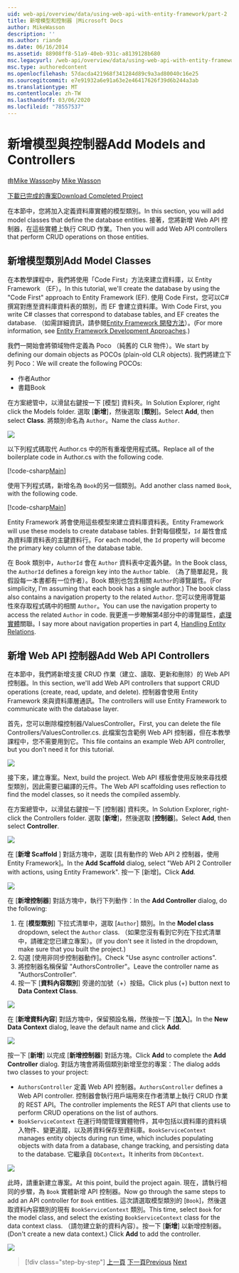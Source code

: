 ```yaml
---
uid: web-api/overview/data/using-web-api-with-entity-framework/part-2
title: 新增模型和控制器 |Microsoft Docs
author: MikeWasson
description: ''
ms.author: riande
ms.date: 06/16/2014
ms.assetid: 88908ff8-51a9-40eb-931c-a8139128b680
msc.legacyurl: /web-api/overview/data/using-web-api-with-entity-framework/part-2
msc.type: authoredcontent
ms.openlocfilehash: 57dacda421968f341284d89c9a3ad80040c16e25
ms.sourcegitcommit: e7e91932a6e91a63e2e46417626f39d6b244a3ab
ms.translationtype: MT
ms.contentlocale: zh-TW
ms.lasthandoff: 03/06/2020
ms.locfileid: "78557537"
---
```

# <a name="add-models-and-controllers"></a><span data-ttu-id="79a5d-102">新增模型與控制器</span><span class="sxs-lookup"><span data-stu-id="79a5d-102">Add Models and Controllers</span></span>

<span data-ttu-id="79a5d-103">由[Mike Wasson](https://github.com/MikeWasson)</span><span class="sxs-lookup"><span data-stu-id="79a5d-103">by [Mike Wasson](https://github.com/MikeWasson)</span></span>

[<span data-ttu-id="79a5d-104">下載已完成的專案</span><span class="sxs-lookup"><span data-stu-id="79a5d-104">Download Completed Project</span></span>](https://github.com/MikeWasson/BookService)

<span data-ttu-id="79a5d-105">在本節中，您將加入定義資料庫實體的模型類別。</span><span class="sxs-lookup"><span data-stu-id="79a5d-105">In this section, you will add model classes that define the database entities.</span></span> <span data-ttu-id="79a5d-106">接著，您將新增 Web API 控制器，在這些實體上執行 CRUD 作業。</span><span class="sxs-lookup"><span data-stu-id="79a5d-106">Then you will add Web API controllers that perform CRUD operations on those entities.</span></span>

## <a name="add-model-classes"></a><span data-ttu-id="79a5d-107">新增模型類別</span><span class="sxs-lookup"><span data-stu-id="79a5d-107">Add Model Classes</span></span>

<span data-ttu-id="79a5d-108">在本教學課程中，我們將使用「Code First」方法來建立資料庫，以 Entity Framework （EF）。</span><span class="sxs-lookup"><span data-stu-id="79a5d-108">In this tutorial, we'll create the database by using the "Code First" approach to Entity Framework (EF).</span></span> <span data-ttu-id="79a5d-109">使用 Code First，您可以C#撰寫對應至資料庫資料表的類別，而 EF 會建立資料庫。</span><span class="sxs-lookup"><span data-stu-id="79a5d-109">With Code First, you write C# classes that correspond to database tables, and EF creates the database.</span></span> <span data-ttu-id="79a5d-110">（如需詳細資訊，請參閱[Entity Framework 開發方法](https://msdn.microsoft.com/library/ms178359%28v=vs.110%29.aspx#dbfmfcf)）。</span><span class="sxs-lookup"><span data-stu-id="79a5d-110">(For more information, see [Entity Framework Development Approaches](https://msdn.microsoft.com/library/ms178359%28v=vs.110%29.aspx#dbfmfcf).)</span></span>

<span data-ttu-id="79a5d-111">我們一開始會將領域物件定義為 Poco （純舊的 CLR 物件）。</span><span class="sxs-lookup"><span data-stu-id="79a5d-111">We start by defining our domain objects as POCOs (plain-old CLR objects).</span></span> <span data-ttu-id="79a5d-112">我們將建立下列 Poco：</span><span class="sxs-lookup"><span data-stu-id="79a5d-112">We will create the following POCOs:</span></span>

- <span data-ttu-id="79a5d-113">作者</span><span class="sxs-lookup"><span data-stu-id="79a5d-113">Author</span></span>
- <span data-ttu-id="79a5d-114">書籍</span><span class="sxs-lookup"><span data-stu-id="79a5d-114">Book</span></span>

<span data-ttu-id="79a5d-115">在方案總管中，以滑鼠右鍵按一下 [模型] 資料夾。</span><span class="sxs-lookup"><span data-stu-id="79a5d-115">In Solution Explorer, right click the Models folder.</span></span> <span data-ttu-id="79a5d-116">選取 [**新增**]，然後選取 [**類別**]。</span><span class="sxs-lookup"><span data-stu-id="79a5d-116">Select **Add**, then select **Class**.</span></span> <span data-ttu-id="79a5d-117">將類別命名為 `Author`。</span><span class="sxs-lookup"><span data-stu-id="79a5d-117">Name the class `Author`.</span></span>

![](part-2/_static/image1.png)

<span data-ttu-id="79a5d-118">以下列程式碼取代 Author.cs 中的所有重複使用程式碼。</span><span class="sxs-lookup"><span data-stu-id="79a5d-118">Replace all of the boilerplate code in Author.cs with the following code.</span></span>

[!code-csharp[Main](part-2/samples/sample1.cs)]

<span data-ttu-id="79a5d-119">使用下列程式碼，新增名為 `Book`的另一個類別。</span><span class="sxs-lookup"><span data-stu-id="79a5d-119">Add another class named `Book`, with the following code.</span></span>

[!code-csharp[Main](part-2/samples/sample2.cs)]

<span data-ttu-id="79a5d-120">Entity Framework 將會使用這些模型來建立資料庫資料表。</span><span class="sxs-lookup"><span data-stu-id="79a5d-120">Entity Framework will use these models to create database tables.</span></span> <span data-ttu-id="79a5d-121">針對每個模型，`Id` 屬性會成為資料庫資料表的主鍵資料行。</span><span class="sxs-lookup"><span data-stu-id="79a5d-121">For each model, the `Id` property will become the primary key column of the database table.</span></span>

<span data-ttu-id="79a5d-122">在 Book 類別中，`AuthorId` 會在 `Author` 資料表中定義外鍵。</span><span class="sxs-lookup"><span data-stu-id="79a5d-122">In the Book class, the `AuthorId` defines a foreign key into the `Author` table.</span></span> <span data-ttu-id="79a5d-123">（為了簡單起見，我假設每一本書都有一位作者）。Book 類別也包含相關 `Author`的導覽屬性。</span><span class="sxs-lookup"><span data-stu-id="79a5d-123">(For simplicity, I'm assuming that each book has a single author.) The book class also contains a navigation property to the related `Author`.</span></span> <span data-ttu-id="79a5d-124">您可以使用導覽屬性來存取程式碼中的相關 `Author`。</span><span class="sxs-lookup"><span data-stu-id="79a5d-124">You can use the navigation property to access the related `Author` in code.</span></span> <span data-ttu-id="79a5d-125">我更進一步瞭解第4部分中的導覽屬性，[處理實體](part-4.md)關聯。</span><span class="sxs-lookup"><span data-stu-id="79a5d-125">I say more about navigation properties in part 4, [Handling Entity Relations](part-4.md).</span></span>

## <a name="add-web-api-controllers"></a><span data-ttu-id="79a5d-126">新增 Web API 控制器</span><span class="sxs-lookup"><span data-stu-id="79a5d-126">Add Web API Controllers</span></span>

<span data-ttu-id="79a5d-127">在本節中，我們將新增支援 CRUD 作業（建立、讀取、更新和刪除）的 Web API 控制器。</span><span class="sxs-lookup"><span data-stu-id="79a5d-127">In this section, we'll add Web API controllers that support CRUD operations (create, read, update, and delete).</span></span> <span data-ttu-id="79a5d-128">控制器會使用 Entity Framework 來與資料庫層通訊。</span><span class="sxs-lookup"><span data-stu-id="79a5d-128">The controllers will use Entity Framework to communicate with the database layer.</span></span>

<span data-ttu-id="79a5d-129">首先，您可以刪除檔控制器/ValuesController。</span><span class="sxs-lookup"><span data-stu-id="79a5d-129">First, you can delete the file Controllers/ValuesController.cs.</span></span> <span data-ttu-id="79a5d-130">此檔案包含範例 Web API 控制器，但在本教學課程中，您不需要用到它。</span><span class="sxs-lookup"><span data-stu-id="79a5d-130">This file contains an example Web API controller, but you don't need it for this tutorial.</span></span>

![](part-2/_static/image2.png)

<span data-ttu-id="79a5d-131">接下來，建立專案。</span><span class="sxs-lookup"><span data-stu-id="79a5d-131">Next, build the project.</span></span> <span data-ttu-id="79a5d-132">Web API 樣板會使用反映來尋找模型類別，因此需要已編譯的元件。</span><span class="sxs-lookup"><span data-stu-id="79a5d-132">The Web API scaffolding uses reflection to find the model classes, so it needs the compiled assembly.</span></span>

<span data-ttu-id="79a5d-133">在方案總管中，以滑鼠右鍵按一下 [控制器] 資料夾。</span><span class="sxs-lookup"><span data-stu-id="79a5d-133">In Solution Explorer, right-click the Controllers folder.</span></span> <span data-ttu-id="79a5d-134">選取 [**新增**]，然後選取 [**控制器**]。</span><span class="sxs-lookup"><span data-stu-id="79a5d-134">Select **Add**, then select **Controller**.</span></span>

![](part-2/_static/image3.png)

<span data-ttu-id="79a5d-135">在 [**新增 Scaffold** ] 對話方塊中，選取 [具有動作的 Web API 2 控制器，使用 Entity Framework]。</span><span class="sxs-lookup"><span data-stu-id="79a5d-135">In the **Add Scaffold** dialog, select "Web API 2 Controller with actions, using Entity Framework".</span></span> <span data-ttu-id="79a5d-136">按一下 [新增]。</span><span class="sxs-lookup"><span data-stu-id="79a5d-136">Click **Add**.</span></span>

![](part-2/_static/image4.png)

<span data-ttu-id="79a5d-137">在 [**新增控制器**] 對話方塊中，執行下列動作：</span><span class="sxs-lookup"><span data-stu-id="79a5d-137">In the **Add Controller** dialog, do the following:</span></span>

1. <span data-ttu-id="79a5d-138">在 [**模型類別**] 下拉式清單中，選取 [`Author`] 類別。</span><span class="sxs-lookup"><span data-stu-id="79a5d-138">In the **Model class** dropdown, select the `Author` class.</span></span> <span data-ttu-id="79a5d-139">（如果您沒有看到它列在下拉式清單中，請確定您已建立專案）。</span><span class="sxs-lookup"><span data-stu-id="79a5d-139">(If you don't see it listed in the dropdown, make sure that you built the project.)</span></span>
2. <span data-ttu-id="79a5d-140">勾選 [使用非同步控制器動作]。</span><span class="sxs-lookup"><span data-stu-id="79a5d-140">Check "Use async controller actions".</span></span>
3. <span data-ttu-id="79a5d-141">將控制器名稱保留 &quot;AuthorsController&quot;。</span><span class="sxs-lookup"><span data-stu-id="79a5d-141">Leave the controller name as &quot;AuthorsController&quot;.</span></span>
4. <span data-ttu-id="79a5d-142">按一下 [**資料內容類別**] 旁邊的加號（+）按鈕。</span><span class="sxs-lookup"><span data-stu-id="79a5d-142">Click plus (+) button next to **Data Context Class**.</span></span>

![](part-2/_static/image5.png)

<span data-ttu-id="79a5d-143">在 [**新增資料內容**] 對話方塊中，保留預設名稱，然後按一下 [**加入**]。</span><span class="sxs-lookup"><span data-stu-id="79a5d-143">In the **New Data Context** dialog, leave the default name and click **Add**.</span></span>

![](part-2/_static/image6.png)

<span data-ttu-id="79a5d-144">按一下 [**新增**] 以完成 [**新增控制器**] 對話方塊。</span><span class="sxs-lookup"><span data-stu-id="79a5d-144">Click **Add** to complete the **Add Controller** dialog.</span></span> <span data-ttu-id="79a5d-145">對話方塊會將兩個類別新增至您的專案：</span><span class="sxs-lookup"><span data-stu-id="79a5d-145">The dialog adds two classes to your project:</span></span>

- <span data-ttu-id="79a5d-146">`AuthorsController` 定義 Web API 控制器。</span><span class="sxs-lookup"><span data-stu-id="79a5d-146">`AuthorsController` defines a Web API controller.</span></span> <span data-ttu-id="79a5d-147">控制器會執行用戶端用來在作者清單上執行 CRUD 作業的 REST API。</span><span class="sxs-lookup"><span data-stu-id="79a5d-147">The controller implements the REST API that clients use to perform CRUD operations on the list of authors.</span></span>
- <span data-ttu-id="79a5d-148">`BookServiceContext` 在運行時間管理實體物件，其中包括以資料庫的資料填入物件、變更追蹤，以及將資料保存至資料庫。</span><span class="sxs-lookup"><span data-stu-id="79a5d-148">`BookServiceContext` manages entity objects during run time, which includes populating objects with data from a database, change tracking, and persisting data to the database.</span></span> <span data-ttu-id="79a5d-149">它繼承自 `DbContext`。</span><span class="sxs-lookup"><span data-stu-id="79a5d-149">It inherits from `DbContext`.</span></span>

![](part-2/_static/image7.png)

<span data-ttu-id="79a5d-150">此時，請重新建立專案。</span><span class="sxs-lookup"><span data-stu-id="79a5d-150">At this point, build the project again.</span></span> <span data-ttu-id="79a5d-151">現在，請執行相同的步驟，為 `Book` 實體新增 API 控制器。</span><span class="sxs-lookup"><span data-stu-id="79a5d-151">Now go through the same steps to add an API controller for `Book` entities.</span></span> <span data-ttu-id="79a5d-152">這次請選取模型類別的 [`Book`]，然後選取資料內容類別的現有 `BookServiceContext` 類別。</span><span class="sxs-lookup"><span data-stu-id="79a5d-152">This time, select `Book` for the model class, and select the existing `BookServiceContext` class for the data context class.</span></span> <span data-ttu-id="79a5d-153">（請勿建立新的資料內容）。按一下 [**新增**] 以新增控制器。</span><span class="sxs-lookup"><span data-stu-id="79a5d-153">(Don't create a new data context.) Click **Add** to add the controller.</span></span>

![](part-2/_static/image8.png)

> [!div class="step-by-step"]
> <span data-ttu-id="79a5d-154">[上一頁](part-1.md)
> [下一頁](part-3.md)</span><span class="sxs-lookup"><span data-stu-id="79a5d-154">[Previous](part-1.md)
[Next](part-3.md)</span></span>
